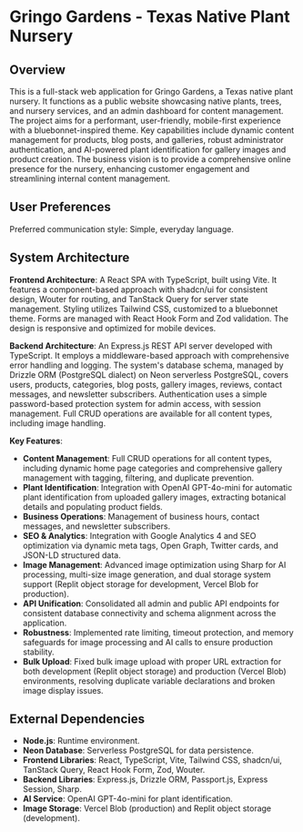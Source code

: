 # Gringo Gardens - Texas Native Plant Nursery

## Overview

This is a full-stack web application for Gringo Gardens, a Texas native plant nursery. It functions as a public website showcasing native plants, trees, and nursery services, and an admin dashboard for content management. The project aims for a performant, user-friendly, mobile-first experience with a bluebonnet-inspired theme. Key capabilities include dynamic content management for products, blog posts, and galleries, robust administrator authentication, and AI-powered plant identification for gallery images and product creation. The business vision is to provide a comprehensive online presence for the nursery, enhancing customer engagement and streamlining internal content management.

## User Preferences

Preferred communication style: Simple, everyday language.

## System Architecture

**Frontend Architecture**: A React SPA with TypeScript, built using Vite. It features a component-based approach with shadcn/ui for consistent design, Wouter for routing, and TanStack Query for server state management. Styling utilizes Tailwind CSS, customized to a bluebonnet theme. Forms are managed with React Hook Form and Zod validation. The design is responsive and optimized for mobile devices.

**Backend Architecture**: An Express.js REST API server developed with TypeScript. It employs a middleware-based approach with comprehensive error handling and logging. The system's database schema, managed by Drizzle ORM (PostgreSQL dialect) on Neon serverless PostgreSQL, covers users, products, categories, blog posts, gallery images, reviews, contact messages, and newsletter subscribers. Authentication uses a simple password-based protection system for admin access, with session management. Full CRUD operations are available for all content types, including image handling.

**Key Features**:
- **Content Management**: Full CRUD operations for all content types, including dynamic home page categories and comprehensive gallery management with tagging, filtering, and duplicate prevention.
- **Plant Identification**: Integration with OpenAI GPT-4o-mini for automatic plant identification from uploaded gallery images, extracting botanical details and populating product fields.
- **Business Operations**: Management of business hours, contact messages, and newsletter subscribers.
- **SEO & Analytics**: Integration with Google Analytics 4 and SEO optimization via dynamic meta tags, Open Graph, Twitter cards, and JSON-LD structured data.
- **Image Management**: Advanced image optimization using Sharp for AI processing, multi-size image generation, and dual storage system support (Replit object storage for development, Vercel Blob for production).
- **API Unification**: Consolidated all admin and public API endpoints for consistent database connectivity and schema alignment across the application.
- **Robustness**: Implemented rate limiting, timeout protection, and memory safeguards for image processing and AI calls to ensure production stability.
- **Bulk Upload**: Fixed bulk image upload with proper URL extraction for both development (Replit object storage) and production (Vercel Blob) environments, resolving duplicate variable declarations and broken image display issues.

## External Dependencies

- **Node.js**: Runtime environment.
- **Neon Database**: Serverless PostgreSQL for data persistence.
- **Frontend Libraries**: React, TypeScript, Vite, Tailwind CSS, shadcn/ui, TanStack Query, React Hook Form, Zod, Wouter.
- **Backend Libraries**: Express.js, Drizzle ORM, Passport.js, Express Session, Sharp.
- **AI Service**: OpenAI GPT-4o-mini for plant identification.
- **Image Storage**: Vercel Blob (production) and Replit object storage (development).
```